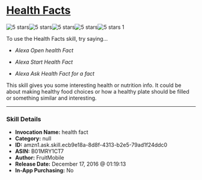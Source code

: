 # [Health Facts](http://alexa.amazon.com/#skills/amzn1.ask.skill.ecb9e18a-8d8f-4313-b2e5-79ad1f24ddc0)
![5 stars](../../images/ic_star_black_18dp_1x.png)![5 stars](../../images/ic_star_black_18dp_1x.png)![5 stars](../../images/ic_star_black_18dp_1x.png)![5 stars](../../images/ic_star_black_18dp_1x.png)![5 stars](../../images/ic_star_black_18dp_1x.png) 1

To use the Health Facts skill, try saying...

* *Alexa Open health Fact*

* *Alexa Start Health Fact*

* *Alexa Ask Health Fact for a fact*

This skill gives you some interesting health or nutrition info. It could be about making healthy food choices or how a healthy plate should be filled or something similar and interesting.

***

### Skill Details

* **Invocation Name:** health fact
* **Category:** null
* **ID:** amzn1.ask.skill.ecb9e18a-8d8f-4313-b2e5-79ad1f24ddc0
* **ASIN:** B01MRY1CT7
* **Author:** FruitMobile
* **Release Date:** December 17, 2016 @ 01:19:13
* **In-App Purchasing:** No
